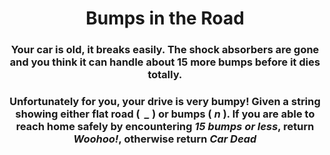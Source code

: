 <div align = 'center'>

# Bumps in the Road

</div>

<div align = 'center'>

<h3>Your car is old, it breaks easily. The shock absorbers are gone and you think it can handle about 15 more bumps before it dies totally.</h3>

<h3>Unfortunately for you, your drive is very bumpy! Given a string showing either flat road (&nbsp;<em> _</em>&nbsp;) or bumps (&nbsp;<em>n</em>&nbsp;). If you are able to reach home safely by encountering <em>15 bumps or less</em>, return <em>Woohoo!</em>, otherwise return <em>Car Dead</em></h3>

</div>
